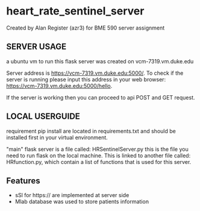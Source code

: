 # heart_rate_sentinel_server
Created by Alan Register (azr3) for BME 590 server assignment 

## SERVER USAGE
a ubuntu vm to run this flask server was created on vcm-7319.vm.duke.edu

Server address is https://vcm-7319.vm.duke.edu:5000/. To check if the server is running please input this address in 
your web browser: https://vcm-7319.vm.duke.edu:5000/hello.

If the server is working then you can proceed to api POST and GET request. 

## LOCAL USERGUIDE
requirement pip install are located in requirements.txt and should be installed first in your virtual environment.

"main" flask server is a file called: HRSentinelServer.py this is the file you need to run flask on the local machine.
This is linked to another file called: HRfunction.py, which contain a list of functions that is used for this server.

## Features
*  sSl for https:// are implemented at server side
*  Mlab database was used to store patients information
 